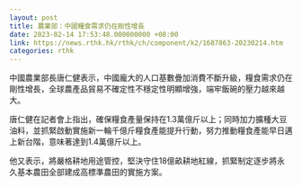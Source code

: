 ```yaml
---
layout: post
title: 農業部：中國糧食需求仍在剛性增長
date: 2023-02-14 17:53:48.000000000 +08:00
link: https://news.rthk.hk/rthk/ch/component/k2/1687863-20230214.htm
categories: rthk
---
```


中國農業部長唐仁健表示，中國龐大的人口基數疊加消費不斷升級，糧食需求仍在剛性增長，全球農產品貿易不確定性不穩定性明顯增強，端牢飯碗的壓力越來越大。

唐仁健在記者會上指出，確保糧食產量保持在1.3萬億斤以上；同時加力擴種大豆油料，並抓緊啟動實施新一輪千億斤糧食產能提升行動，努力推動糧食產能早日邁上新台階，意味著達到1.4萬億斤以上。

他又表示，將嚴格耕地用途管控，堅決守住18億畝耕地紅線，抓緊制定逐步將永久基本農田全部建成高標準農田的實施方案。
